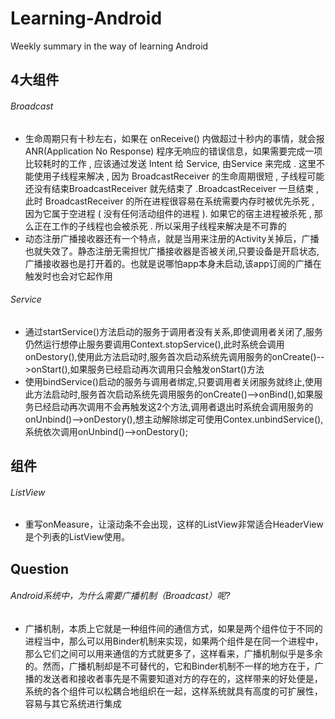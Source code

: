 Learning-Android
================

Weekly summary in the way of learning Android

## 4大组件
###### Broadcast
* 生命周期只有十秒左右，如果在 onReceive() 内做超过十秒内的事情，就会报ANR(Application No Response) 程序无响应的错误信息，如果需要完成一项比较耗时的工作 , 应该通过发送 Intent 给 Service, 由Service 来完成 . 这里不能使用子线程来解决 , 因为 BroadcastReceiver 的生命周期很短 , 子线程可能还没有结束BroadcastReceiver 就先结束了 .BroadcastReceiver 一旦结束 , 此时 BroadcastReceiver 的所在进程很容易在系统需要内存时被优先杀死 , 因为它属于空进程 ( 没有任何活动组件的进程 ). 如果它的宿主进程被杀死 , 那么正在工作的子线程也会被杀死 . 所以采用子线程来解决是不可靠的
* 动态注册广播接收器还有一个特点，就是当用来注册的Activity关掉后，广播也就失效了。静态注册无需担忧广播接收器是否被关闭,只要设备是开启状态,广播接收器也是打开着的。也就是说哪怕app本身未启动,该app订阅的广播在触发时也会对它起作用

###### Service
* 通过startService()方法启动的服务于调用者没有关系,即使调用者关闭了,服务仍然运行想停止服务要调用Context.stopService(),此时系统会调用onDestory(),使用此方法启动时,服务首次启动系统先调用服务的onCreate()-->onStart(),如果服务已经启动再次调用只会触发onStart()方法
* 使用bindService()启动的服务与调用者绑定,只要调用者关闭服务就终止,使用此方法启动时,服务首次启动系统先调用服务的onCreate()-->onBind(),如果服务已经启动再次调用不会再触发这2个方法,调用者退出时系统会调用服务的onUnbind()-->onDestory(),想主动解除绑定可使用Contex.unbindService(),系统依次调用onUnbind()-->onDestory();

## 组件
###### ListView
* 重写onMeasure，让滚动条不会出现，这样的ListView非常适合HeaderView是个列表的ListView使用。

## Question
###### Android系统中，为什么需要广播机制（Broadcast）呢?
*  广播机制，本质上它就是一种组件间的通信方式，如果是两个组件位于不同的进程当中，那么可以用Binder机制来实现，如果两个组件是在同一个进程中，那么它们之间可以用来通信的方式就更多了，这样看来，广播机制似乎是多余的。然而，广播机制却是不可替代的，它和Binder机制不一样的地方在于，广播的发送者和接收者事先是不需要知道对方的存在的，这样带来的好处便是，系统的各个组件可以松耦合地组织在一起，这样系统就具有高度的可扩展性，容易与其它系统进行集成

